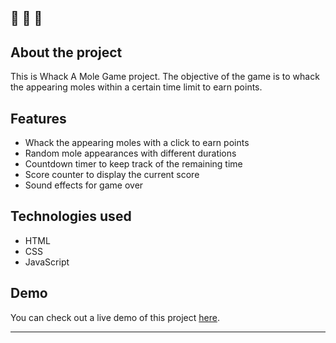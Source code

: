 ## 🔔 🔔 🔔

## About the project

This is Whack A Mole Game project. The objective of the game is to whack the appearing moles within a certain time limit to earn points.


## Features

- Whack the appearing moles with a click to earn points
- Random mole appearances with different durations
- Countdown timer to keep track of the remaining time
- Score counter to display the current score
- Sound effects for game over


## Technologies used

- HTML
- CSS
- JavaScript

## Demo

You can check out a live demo of this project [here](https://elenacoder.github.io/JavaScript30-Projects/project-30-whack-a-mole-game/).

---